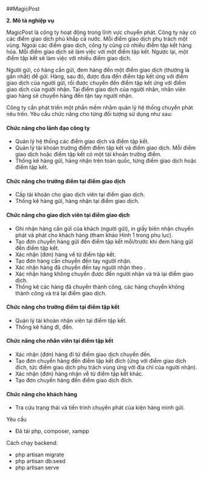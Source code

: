 ##MagicPost

<p ><b ><span
>2. Mô tả nghiệp
vụ</span></b></p>

<p class="n">
	MagicPost là công ty hoạt động trong lĩnh vực chuyển phát. Công ty này có các điểm giao dịch phủ khắp cả nước. Mỗi điểm giao dịch phụ trách một vùng. Ngoài các điểm giao dịch, công ty cũng có nhiều điểm tập kết hàng hóa. Mỗi điểm giao dịch sẽ làm việc với một điểm tập kết. Ngược lại, một điểm tập kết sẽ làm việc với nhiều điểm giao dịch.
</p>
<p >
	Người gửi, có hàng cần gửi, đem hàng đến một điểm giao dịch (thường là gần nhất) để gửi. Hàng, sau đó, được đưa đến điểm tập kết ứng với điểm giao dịch của người gửi, rồi được chuyển đến điểm tập kết ứng với điểm giao dịch của người nhận. Tại điểm giao dịch của người nhận, nhân viên giao hàng sẽ chuyển hàng đến tận tay người nhận.
</p>
<p>
	Công ty cần phát triển một phần mềm nhằm quản lý hệ thống chuyển phát nêu trên. Yêu cầu chức năng cho từng đối tượng sử dụng như sau:
</p>


<h4>Chức năng cho lãnh đạo công ty</h4>
	<ul>
		<li>Quản lý hệ thống các điểm giao dịch và điểm tập kết.</li>
		<li>Quản lý tài khoản trưởng điểm điểm tập kết và điểm giao dịch. Mỗi điểm giao dịch hoặc điểm tập kết có một tài khoản trưởng điểm.</li> 
		<li>Thống kê hàng gửi, hàng nhận trên toàn quốc, từng điểm giao dịch hoặc điểm tập kết.</li>
	</ul>
	
<h4>Chức năng cho trưởng điểm tại điểm giao dịch</h4>
<ul>
		<li>Cấp tài khoản cho giao dịch viên tại điểm giao dịch.</li>
		<li>Thống kê hàng gửi, hàng nhận tại điểm giao dịch.</li>
</ul>
<h4>Chức năng cho giao dịch viên tại điểm giao dịch</h4>
	<ul>
		<li>Ghi nhận hàng cần gửi của khách (người gửi), in giấy biên nhận chuyển phát và phát cho khách hàng (tham khảo Hình 1 trong phụ lục).</li>
		<li>Tạo đơn chuyển hàng gửi đến điểm tập kết mỗi/trước khi đem hàng gửi đến điểm tập kết.</li>
		<li>Xác nhận (đơn) hàng về từ điểm tập kết.</li>
		<li>Tạo đơn hàng cần chuyển đến tay người nhận.</li>
		<li>Xác nhận hàng đã chuyển đến tay người nhận theo .</li>
		<li>Xác nhận hàng không chuyển được đến người nhận và trả lại điểm giao dịch.</li>
		<li>Thống kê các hàng đã chuyển thành công, các hàng chuyển không thành công và trả lại điểm giao dịch.</li>
	</ul>
	

<h4>Chức năng cho trưởng điểm tại điểm tập kết</h4>
	<ul>
		<li>Quản lý tài khoản nhân viên tại điểm tập kết.</li>
		<li>Thống kê hàng đi, đến.</li>
	</ul>
	
<h4>Chức năng cho nhân viên tại điểm tập kết</h4>
	<ul>
		<li>Xác nhận (đơn) hàng đi từ điểm giao dịch chuyển đến.</li>
		<li>Tạo đơn chuyển hàng đến điểm tập kết đích (ứng với điểm giao dịch đích, tức điểm giao dịch phụ trách vùng ứng với địa chỉ của người nhận).</li>
		<li>Xác nhận (đơn) hàng nhận về từ điểm tập kết khác.</li>
		<li>Tạo đơn chuyển hàng đến điểm giao dịch đích.</li>
	</ul>
	
	
<h4>Chức năng cho khách hàng</h4>
	<ul>
		<li>Tra cứu trạng thái và tiến trình chuyển phát của kiện hàng mình gửi.</li>
	</ul>
<p>Yêu cầu</p>
<ul>
<li>Đã tải php, composer, xampp</li>
</ul>
<p>Cách chạy backend:</p>
<ul>
<li>php artisan migrate</li>
<li>php artisan db:seed</li>
<li>php artisan serve</li>
</ul>


